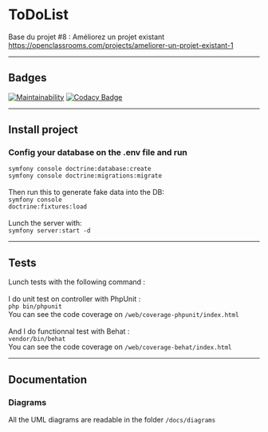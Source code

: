ToDoList
========

Base du projet #8 : Améliorez un projet existant
https://openclassrooms.com/projects/ameliorer-un-projet-existant-1

-------------------------------------------------------------------------------

## Badges
[![Maintainability](https://api.codeclimate.com/v1/badges/8130524edead3861ae00/maintainability)](https://codeclimate.com/github/Shiiyo/8-Todolist/maintainability)
[![Codacy Badge](https://app.codacy.com/project/badge/Grade/3506bcde728343e59e26911635b1479e)](https://www.codacy.com/manual/Shiiyo/8-Todolist?utm_source=github.com&amp;utm_medium=referral&amp;utm_content=Shiiyo/8-Todolist&amp;utm_campaign=Badge_Grade)

-------------------------------------------------------------------------------

## Install project
### Config your database on the .env file and run
<code>symfony console doctrine:database:create</code><br/>
<code>symfony console doctrine:migrations:migrate</code><br/><br/>
Then run this to generate fake data into the DB:<br/>
<code>symfony console doctrine:fixtures:load</code><br/><br/>
Lunch the server with:<br/>
<code>symfony server:start -d</code>

-------------------------------------------------------------------------------

## Tests
Lunch tests with the following command : </br></br>
I do unit test on controller with PhpUnit : </br>
<code>php bin/phpunit</code> </br>
You can see the code coverage on <code>/web/coverage-phpunit/index.html</code>
</br></br>
And I do functionnal test with Behat : </br>
<code>vendor/bin/behat</code> </br>
You can see the code coverage on <code>/web/coverage-behat/index.html</code></br>

-------------------------------------------------------------------------------

## Documentation

### Diagrams
All the UML diagrams are readable in the folder <code>/docs/diagrams</code></br>

